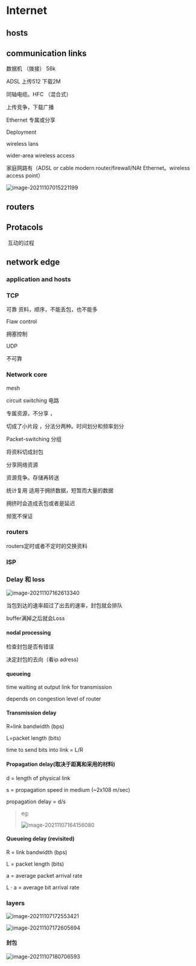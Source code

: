 # Internet

## hosts

## communication links

数据机  （拨接） 56k

ADSL   上传512 下载2M

同轴电缆。HFC （混合式）

上传竞争，下载广播

Ethernet  专属或分享

Deployment 

wireless lans

wider-area wireless access

家庭网路有（ADSL or cable modern    router/firewall/NAt   Ethernet。wireless access point）

![image-20211107015221199](https://minyeon.oss-cn-beijing.aliyuncs.com/tenglingImg/image-20211107015221199.png)



## routers

## Protacols 

​		互动的过程



## network edge

### application and hosts

### TCP

可靠  资料，顺序，不能丢包，也不能多

Flaw control

拥塞控制

UDP

不可靠

### Network core

mesh

circuit switching 电路

专属资源，不分享 ，

切成了小片段  ，分法分两种。时间划分和频率划分

Packet-switching  分组

将资料切成封包

分享网络资源

资源竞争。存储再转送

统计复用 适用于拥挤数据，短暂而大量的数据

拥挤时会造成丢包或者是延迟

频宽不保证

### routers

routers定时或者不定时的交换资料



### ISP

### Delay 和 loss

![image-20211107162613340](https://minyeon.oss-cn-beijing.aliyuncs.com/tenglingImg/image-20211107162613340.png)

当包到达的速率超过了出去的速率，封包就会排队

buffer满掉之后就会Loss

#### nodal processing 

检查封包是否有错误

决定封包的去向（看ip adress)

#### queueing

time waiting at output link for transmission 

depends on congestion level of router

#### Transmission delay

R=link bandwidth (bps)

L=packet length (bits)

time to send bits into link = L/R

#### Propagation delay(取决于距离和采用的材料)

d = length of physical link

s = propagation speed in medium (~2x108 m/sec)

propagation delay = d/s

> eg:
>
> ![image-20211107164156080](https://minyeon.oss-cn-beijing.aliyuncs.com/tenglingImg/image-20211107164156080.png)

#### Queueing delay (revisited)

R = link bandwidth (bps)

L = packet length (bits)

a = average packet arrival rate

L · a = average bit arrival rate

### layers

![image-20211107172553421](https://minyeon.oss-cn-beijing.aliyuncs.com/tenglingImg/image-20211107172553421.png)

![image-20211107172605694](https://minyeon.oss-cn-beijing.aliyuncs.com/tenglingImg/image-20211107172605694.png)

#### 封包

![image-20211107180706593](https://minyeon.oss-cn-beijing.aliyuncs.com/tenglingImg/image-20211107180706593.png)


